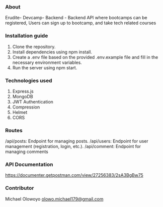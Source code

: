 ### About
Erudite- Devcamp- Backend - Backend API where bootcamps can be registered, Users can sign up to bootcamp, and take tech related courses

### Installation guide
1. Clone the repository.
2. Install dependencies using npm install.
3. Create a .env file based on the provided .env.example file and fill in the necessary environment variables.
4. Run the server using npm start.

### Technologies used
1. Express.js
2. MongoDB
3. JWT Authentication
4. Compression
5. Helmet
6. CORS

### Routes
/api/posts: Endpoint for managing posts.
/api/users: Endpoint for user management (registration, login, etc.).
/api/comment: Endpoint for managing comments

### API Documentation
https://documenter.getpostman.com/view/27256383/2sA3BgBw75

### Contributor
Michael Olowoyo olowo.michael179@gmail.com
